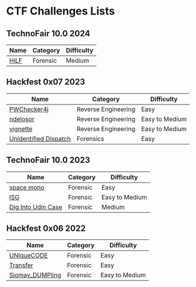# CTF Challenges Lists

## TechnoFair 10.0 2024
| Name | Category | Difficulty |
|------|----------|------------|
| [HiLF](TechnoFair11.0/HiLF#hilf) | Forensic | Medium |

## Hackfest 0x07 2023
| Name | Category | Difficulty |
|------|----------|------------|
| [PWChecker4j](Hackfest0x07/PWChecker4j#pwchecker4j) | Reverse Engineering | Easy |
| [ndelosor](Hackfest0x07/ndelosor#ndelosor) | Reverse Engineering | Easy to Medium |
| [vignette](Hackfest0x07/vignette#vignette) | Reverse Engineering | Easy to Medium |
| [Unidentified Dispatch](Hackfest0x07/unidentified_dispatch#unidentified-dispatch) | Forensics | Easy |

## TechnoFair 10.0 2023
| Name | Category | Difficulty |
|------|----------|------------|
| [space mono](TechnoFair10.0/space-mono#space-mono) | Forensic | Easy |
| [ISG](TechnoFair10.0/ISG#isg) | Forensic | Easy to Medium |
| [Dig Into Udin Case](TechnoFair10.0/Dig-Into-Udin-Case#dig-into-udin-dase) | Forensic | Medium |

## Hackfest 0x06 2022
| Name | Category | Difficulty |
|------|----------|------------|
| [UNIqueCODE](Hackfest0x06/UNIqueCODE#uniquecode) | Forensic | Easy |
| [Transfer](Hackfest0x06/Transfer#transfer) | Forensic | Easy |
| [Siomay_DUMPling](Hackfest0x06/Siomay_DUMPling#siomay-dumpling) | Forensic | Easy to Medium |